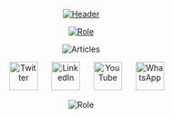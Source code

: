 <p align="center">
  <a href="https://www.souvikbiswas.com"><img src="https://github.com/sbis04/sbis04/raw/master/images/header_no_shadow.png" alt="Header" /></a>
</p>

<p align="center">
  <a href="https://blog.codemagic.io"><img src="https://github.com/sbis04/sbis04/raw/master/images/role_header_2.png" alt="Role" /></a>
</p>

<p align="center">
  <img src="https://github.com/sbis04/sbis04/raw/master/images/articles_1.gif" alt="Articles" />
</p>

<p align="center">
  <a href="https://twitter.com/sbis04"><img width="50" hspace="20" src="https://github.com/sbis04/sbis04/raw/master/images/twitter_ic.png" alt="Twitter" /></a>
  <a href="https://www.linkedin.com/in/sbis04"><img width="50" src="https://github.com/sbis04/sbis04/raw/master/images/linkedin_ic.png" alt="LinkedIn" /></a>
  <a href="https://www.youtube.com/channel/UCd1b8wa9b22phD5NuH-VPaA"><img width="50" hspace="20" src="https://github.com/sbis04/sbis04/raw/master/images/youtube_ic.png" alt="YouTube" /></a>   
  <a href="https://wa.me/918240931854"><img width="50" src="https://github.com/sbis04/sbis04/raw/master/images/whatsapp_ic.png" alt="WhatsApp" /></a>
</p>

<p align="center">
  <img src="https://github.com/sbis04/sbis04/raw/master/images/bottom_bar.png" alt="Role" />
</p>

<!-- Hi there! -->

<!--
**sbis04/sbis04** is a ✨ _special_ ✨ repository because its `README.md` (this file) appears on your GitHub profile.

Here are some ideas to get you started:

- 🔭 I’m currently working on ...
- 🌱 I’m currently learning ...
- 👯 I’m looking to collaborate on ...
- 🤔 I’m looking for help with ...
- 💬 Ask me about ...
- 📫 How to reach me: ...
- 😄 Pronouns: ...
- ⚡ Fun fact: ...
-->
